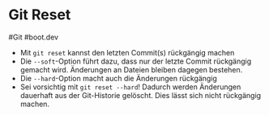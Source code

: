 # Git Reset

#Git #boot.dev

- Mit `git reset` kannst den letzten Commit(s) rückgängig machen
- Die `--soft`-Option führt dazu, dass nur der letzte Commit rückgängig gemacht wird. Änderungen an Dateien bleiben dagegen bestehen.
- Die `--hard`-Option macht auch die Änderungen rückgängig
- Sei vorsichtig mit `git reset --hard`! Dadurch werden Änderungen dauerhaft aus der Git-Historie gelöscht. Dies lässt sich nicht rückgängig machen.
